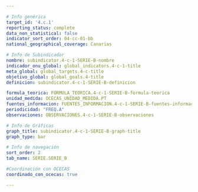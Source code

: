 ```yaml
---

# Info genérica
target_id: '4.c.1'
reporting_status: complete
data_non_statistical: false
indicator_sort_order: 04-cc-01-bb
national_geographical_coverage: Canarias

# Info de Subindicador
nombre: subindicator.4-c-1-SERIE-B-nombre
indicador_onu_global: global_indicators.4-c-1-title
meta_global: global_targets.4-c-title
objetivo_global: global_goals.4-title
definicion: subindicator.4-c-1-SERIE-B-definicion

formula_teorica: FORMULA_TEORICA.4-c-1-SERIE-B-formula-teorica
unidad_medida: OCECAS_UNIDAD_MEDIDA.PT
fuentes_informacion: FUENTES_INFORMACION.4-c-1-SERIE-B-fuentes-informacion
periodicidad: "FREQ.A"
observaciones: OBSERVACIONES.4-c-1-SERIE-B-observaciones

# Info de Gráficas
graph_title: subindicator.4-c-1-SERIE-B-graph-title
graph_type: bar

# Info de navegación
sort_order: 2
tab_name: SERIE.SERIE_B

#Coordinación con OCECAS
coordinado_con_ocecas: true

---
```

